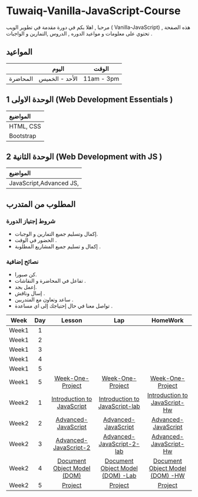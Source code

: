 # Tuwaiq-Vanilla-JavaScript-Course
مرحبا , اهلا بكم في دورة مقدمة في تطوير الويب ( Vanilla-JavaScript) , هذه الصفحة تحتوي على معلومات و مواعيد الدوره , الدروس ,التمارين و الواجبات .

## المواعيد
|  | اليوم | الوقت |
| --- | ------------- | ------------- |
| المحاضرة  | الأحد - الخميس  | 11am - 3pm  |



## الوحدة الاولى  1 \(Web Development Essentials \)

| المواضيع |
| :--- |
| HTML, CSS |
| Bootstrap|



## الوحدة الثانية  2 \(Web Development with JS \)

| المواضيع |
| :--- |
| JavaScript,Advanced JS,  |






## المطلوب من المتدرب 
### شروط إجتياز الدورة 
* إكمال وتسليم جميع التمارين و الوجبات.
* الحضور في الوقت .
* إكمال و تسليم جميع المشاريع المطلوبة .
### نصائح إضافية
* كن صبورا.
* تفاعل في المحاضرة و النقاشات .
* إعمل بجد.
* إسال وناقش .
* ساعد وتعاون مع المتدربين .
* تواصل معنا في حال إحتياجك إلى اي مساعدة .

| Week | Day | Lesson | Lap | HomeWork |
|:----:|:---:|:------:|:---:|:--------:|
| Week1| 1   |        |     |
| Week1| 2   |        |     |
| Week1| 3   |        |     |
| Week1| 4   |        |     |
| Week1| 5   |        |     | 
| Week1| 5   |[Week-One-Project]()|[Week-One-Project]() | [Week-One-Project]()
| Week2| 1   |[Introduction to JavaScript](https://github.com/Tuwaiq-Academy-Training/Introduction-to-JavaScript/blob/main/README.md)|[Introduction to JavaScript-lab]()|[Introduction to JavaScript-Hw]()
| Week2| 2   |[Advanced-JavaScript](https://github.com/Tuwaiq-Academy-Training/Advanced-JavaScript)|[Advanced-JavaScript]()|[Advanced-JavaScript]()
| Week2| 3   |[Advanced-JavaScript-2](https://github.com/Tuwaiq-Academy-Training/Tuwaiq-Vanilla-JavaScript-Course-Day8/blob/main/README.md)|[Advanced-JavaScript-2-lab]()|[Advanced-JavaScript-Hw]()
| Week2| 4   |[Document Object Model (DOM) ](https://github.com/Tuwaiq-Academy-Training/Tuwaiq-DOM-JavaScript-Course/blob/main/README.md)|[Document Object Model (DOM) -Lab]()|[Document Object Model (DOM) -HW]()
| Week2| 5   |[Project]()|[Project]() | [Project]()


